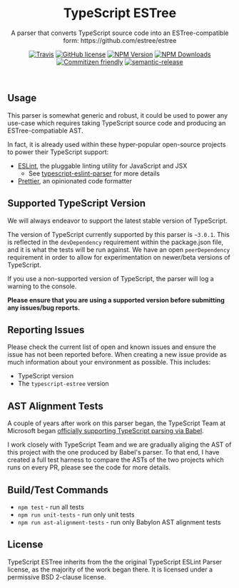 <h1 align="center">TypeScript ESTree</h1>

<p align="center">A parser that converts TypeScript source code into an ESTree-compatible form: https://github.com/estree/estree</p>

<p align="center">
    <a href="https://travis-ci.org/JamesHenry/typescript-estree"><img src="https://img.shields.io/travis/JamesHenry/typescript-estree.svg?style=flat-square" alt="Travis"/></a>
    <a href="https://github.com/JamesHenry/typescript-estree/blob/master/LICENSE"><img src="https://img.shields.io/npm/l/typescript-estree.svg?style=flat-square" alt="GitHub license" /></a>
    <a href="https://www.npmjs.com/package/typescript-estree"><img src="https://img.shields.io/npm/v/typescript-estree.svg?style=flat-square" alt="NPM Version" /></a>
    <a href="https://www.npmjs.com/package/typescript-estree"><img src="https://img.shields.io/npm/dt/typescript-estree.svg?style=flat-square" alt="NPM Downloads" /></a>
    <a href="http://commitizen.github.io/cz-cli/"><img src="https://img.shields.io/badge/commitizen-friendly-brightgreen.svg" alt="Commitizen friendly" /></a>
    <a href="https://github.com/semantic-release/semantic-release"><img src="https://img.shields.io/badge/%20%20%F0%9F%93%A6%F0%9F%9A%80-semantic--release-e10079.svg?style=flat-square" alt="semantic-release" /></a>
</p>

<br>

## Usage

This parser is somewhat generic and robust, it could be used to power any use-case which requires taking TypeScript source code and producing an ESTree-compatiable AST.

In fact, it is already used within these hyper-popular open-source projects to power their TypeScript support:

- [ESLint](https://eslint.org), the pluggable linting utility for JavaScript and JSX
    - See [typescript-eslint-parser](https://github.com/eslint/typescript-eslint-parser) for more details
- [Prettier](https://prettier.io), an opinionated code formatter

## Supported TypeScript Version

We will always endeavor to support the latest stable version of TypeScript.

The version of TypeScript currently supported by this parser is `~3.0.1`. This is reflected in the `devDependency` requirement within the package.json file, and it is what the tests will be run against. We have an open `peerDependency` requirement in order to allow for experimentation on newer/beta versions of TypeScript.

If you use a non-supported version of TypeScript, the parser will log a warning to the console.

**Please ensure that you are using a supported version before submitting any issues/bug reports.**

## Reporting Issues

Please check the current list of open and known issues and ensure the issue has not been reported before. When creating a new issue provide as much information about your environment as possible. This includes:

- TypeScript version
- The `typescript-estree` version

## AST Alignment Tests

A couple of years after work on this parser began, the TypeScript Team at Microsoft began [officially supporting TypeScript parsing via Babel](https://blogs.msdn.microsoft.com/typescript/2018/08/27/typescript-and-babel-7/).

I work closely with TypeScript Team and we are gradually aliging the AST of this project with the one produced by Babel's parser. To that end, I have created a full test harness to compare the ASTs of the two projects which runs on every PR, please see the code for more details.

## Build/Test Commands

- `npm test` - run all tests
- `npm run unit-tests` - run only unit tests
- `npm run ast-alignment-tests` - run only Babylon AST alignment tests

## License

TypeScript ESTree inherits from the the original TypeScript ESLint Parser license, as the majority of the work began there. It is licensed under a permissive BSD 2-clause license.
